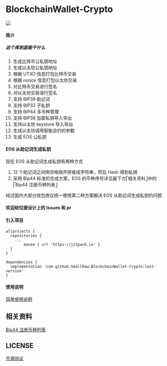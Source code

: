 # BlockchainWallet-Crypto
[![](https://jitpack.io/v/SmallRaw/BlockchainWallet-Crypto.svg)](https://jitpack.io/#SmallRaw/BlockchainWallet-Crypto)

#### 简介
##### 这个库到底能干什么
1. 生成比特币公私钥地址
2. 生成以太坊公私钥地址
3. 根据 UTXO 信息打包比特币交易
4. 根据 nonce 信息打包以太坊交易
5. 对比特币交易进行签名
6. 对以太坊交易进行签名
7. 支持 BIP39 助记词
8. 支持 BIP32 子私钥
9. 支持 BIP44 多币种管理
10. 支持 BIP38 加密私钥导入导出
11. 支持以太坊 keystore 导入导出
12. 生成以太坊调用智能合约的参数
13. 生成 EOS 公私钥

#### EOS 从助记词生成私钥
现在 EOS 从助记词生成私钥有两种方式
1. 12 个助记词之间用空格隔开拼接成字符串，然后 Hash 得到私钥
2. 采用 Bip44 标准的生成方案，EOS 的币种序号详见最下方⎡相关资料⎦中的⎡Bip44 注册币种列表⎦

经过国内大部分钱包商议统一使用第二种方案解决 EOS 从助记词生成私钥的问题

#### 欢迎给位提设计上的 lssues 和 pr

#### 引入项目

```
allprojects {
  repositories {
    ...
		maven { url 'https://jitpack.io' }
  }
}
  
dependencies {
  implementation 'com.github.SmallRaw:BlockchainWallet-Crypto:last-version'
}
```

#### 使用说明
[简单使用说明](https://github.com/QuincySx/BlockchainWallet-Crypto/wiki)

## 相关资料
[Bip44 注册币种列表](https://github.com/satoshilabs/slips/blob/master/slip-0044.md)

## LICENSE
[开源协议](LICENSE)

